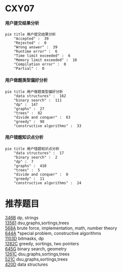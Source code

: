 # CXY07

<!-- tabs:start -->



#### **用户提交结果分析**

```mermaid
pie title 用户提交结果分析
    "Accepted" :  39
    "Rejected" :  0
    "Wrong answer" :  39
    "Runtime error" :  6
    "Time limit exceeded" :  6
    "Memory limit exceeded" :  10
    "Compilation error" :  0
    "Partial" :  0
```

#### **用户做题类型偏好分析**

```mermaid
pie title 用户做题类型偏好分析
    "data structures" :  162
    "binary search" :  111
    "dp" :  147
    "graphs" :  27
    "trees" :  82
    "divide and conquer" :  63
    "greedy" :  98
    "constructive algorithms" :  33
```
#### **用户错题知识点分析**

```mermaid
pie title 用户错题知识点分析
    "data structures" :  17
    "binary search" :  2
    "dp" :  7
    "graphs" :  410
    "trees" :  5
    "divide and conquer" :  0
    "greedy" :  11
    "constructive algorithms" :  24
```



<!-- tabs:end -->
# 推荐题目
[346B](https://codeforces.com/contest/346/problem/B)		dp,
                        strings		  
[13561](https://codeforces.com/contest/1356/problem/1)		dsu,graphs,sortings,trees		  
[568A](https://codeforces.com/contest/568/problem/A)		brute force,
                        implementation,
                        math,
                        number theory		  
[644A](https://codeforces.com/contest/644/problem/A)		*special problem,
                        constructive algorithms		  
[1103D](https://codeforces.com/contest/1103/problem/D)		bitmasks,
                        dp		  
[1282C](https://codeforces.com/contest/1282/problem/C)		greedy,
                        sortings,
                        two pointers		  
[645G](https://codeforces.com/contest/645/problem/G)		binary search,
                        geometry		  
[1261C](https://codeforces.com/contest/1261/problem/C)		dsu,graphs,sortings,trees		  
[521C](https://codeforces.com/contest/521/problem/C)		dsu,graphs,sortings,trees		  
[420D](https://codeforces.com/contest/420/problem/D)		data structures		  
